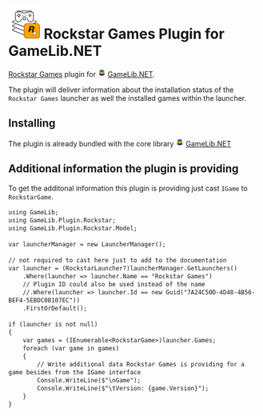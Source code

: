![GameLib.NET](Resources/GameLibPluginLogo64px.png "GameLib.NET Rockstar Games") 
Rockstar Games Plugin for GameLib.NET
======

[Rockstar Games](https://www.rockstargames.com/) plugin for ![GameLib.NET](../../Resources/GameLibNET-Logo-16px.png "GameLib.NET") [GameLib.NET](README.md).

The plugin will deliver information about the installation status of the `Rockstar Games` launcher as well the installed games within the launcher.

## Installing

The plugin is already bundled with the core library ![GameLib.NET](../../Resources/GameLibNET-Logo-16px.png "GameLib.NET") [GameLib.NET](README.md)

## Additional information the plugin is providing

To get the additonal information this plugin is providing just cast `IGame` to `RockstarGame`.


```CSharp
using GameLib;
using GameLib.Plugin.Rockstar;
using GameLib.Plugin.Rockstar.Model;

var launcherManager = new LauncherManager();

// not required to cast here just to add to the documentation
var launcher = (RockstarLauncher?)launcherManager.GetLaunchers()
    .Where(launcher => launcher.Name == "Rockstar Games")
    // Plugin ID could also be used instead of the name
    //.Where(launcher => launcher.Id == new Guid("7A24C50D-4D48-4B56-BEF4-5EBDC0B107EC"))
    .FirstOrDefault();

if (launcher is not null)
{
    var games = (IEnumerable<RockstarGame>)launcher.Games;
    foreach (var game in games)
    {
        // Write additional data Rockstar Games is providing for a game besides from the IGame interface
        Console.WriteLine($"\nGame");
        Console.WriteLine($"\tVersion: {game.Version}");
    }
}
```